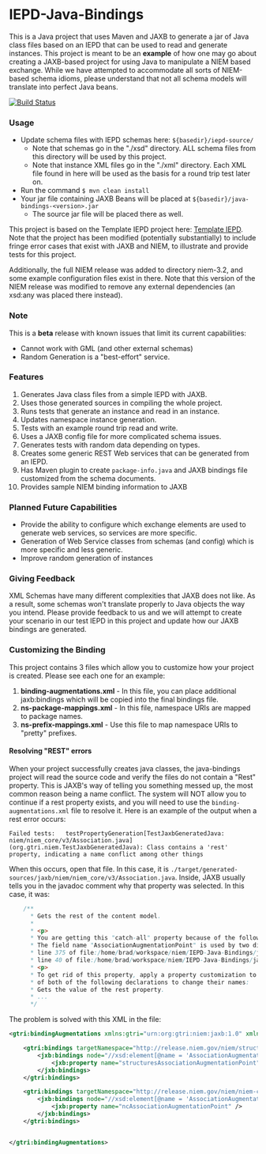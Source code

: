 IEPD-Java-Bindings
==================

This is a Java project that uses Maven and JAXB to generate a jar of Java class files based on an IEPD that can be used to read and generate instances.
This project is meant to be an **example** of how one may go about creating a JAXB-based project for using Java to manipulate
a NIEM based exchange.  While we have attempted to accommodate all sorts of NIEM-based schema idioms, please understand that
not all schema models will translate into perfect Java beans.

[![Build Status](https://travis-ci.org/NIEM/IEPD-Java-Bindings.svg?branch=master)](https://travis-ci.org/NIEM/IEPD-Java-Bindings)

### Usage
* Update schema files with IEPD schemas here: `${basedir}/iepd-source/`
  * Note that schemas go in the "./xsd" directory.  ALL schema files from this directory will be used by this project.
  * Note that instance XML files go in the "./xml" directory.  Each XML file found in here will be used as the basis for a round trip test later on.
* Run the command `$ mvn clean install`
* Your jar file containing JAXB Beans will be placed at `${basedir}/java-bindings-<version>.jar`
  * The source jar file will be placed there as well.


This project is based on the Template IEPD project here: [Template IEPD](https://github.com/niem/Template-IEPD).  Note that
the project has been modified (potentially substantially) to include fringe error cases that exist with JAXB and NIEM, to
illustrate and provide tests for this project.

Additionally, the full NIEM release was added to directory niem-3.2, and some example configuration files exist in there.
Note that this version of the NIEM release was modified to remove any external dependencies (an xsd:any was placed there instead).


### Note
This is a **beta** release with known issues that limit its current capabilities:
* Cannot work with GML (and other external schemas)
* Random Generation is a "best-effort" service.

### Features
1. Generates Java class files from a simple IEPD with JAXB.
2. Uses those generated sources in compiling the whole project.
3. Runs tests that generate an instance and read in an instance.
4. Updates namespace instance generation.
5. Tests with an example round trip read and write.
6. Uses a JAXB config file for more complicated schema issues.
7. Generates tests with random data depending on types.
8. Creates some generic REST Web services that can be generated from an IEPD.
9. Has Maven plugin to create `package-info.java` and JAXB bindings file customized from the schema documents.
10. Provides sample NIEM binding information to JAXB


### Planned Future Capabilities
* Provide the ability to configure which exchange elements are used to generate web services, so services are more specific.
* Generation of Web Service classes from schemas (and config) which is more specific and less generic.
* Improve random generation of instances


### Giving Feedback
XML Schemas have many different complexities that JAXB does not like.  As a result, some schemas won't translate properly
to Java objects the way you intend.  Please provide feedback to us and we will attempt to create your scenario in our
test IEPD in this project and update how our JAXB bindings are generated.


### Customizing the Binding
This project contains 3 files which allow you to customize how your project is created.  Please see each one for an example:

1. **binding-augmentations.xml** - In this file, you can place additional jaxb:bindings which will be copied into the final bindings file.
2. **ns-package-mappings.xml** - In this file, namespace URIs are mapped to package names.
3. **ns-prefix-mappings.xml** - Use this file to map namespace URIs to "pretty" prefixes.

#### Resolving "REST" errors
When your project successfully creates java classes, the java-bindings project will read the source code and verify the
files do not contain a "Rest" property.  This is JAXB's way of telling you something messed up, the most common reason
being a name conflict.  The system will NOT allow you to continue if a rest property exists, and you will need to use the
`binding-augmentations.xml` file to resolve it.  Here is an example of the output when a rest error occurs:

`Failed tests:   testPropertyGeneration[TestJaxbGeneratedJava: niem/niem_core/v3/Association.java](org.gtri.niem.TestJaxbGeneratedJava): Class contains a 'rest' property, indicating a name conflict among other things`

When this occurs, open that file.  In this case, it is `./target/generated-sources/jaxb/niem/niem_core/v3/Association.java`.  Inside,
JAXB usually tells you in the javadoc comment why that property was selected.  In this case, it was:

```java
    /**
      * Gets the rest of the content model.
      *
      * <p>
      * You are getting this "catch-all" property because of the following reason:
      * The field name "AssociationAugmentationPoint" is used by two different parts of a schema. See:
      * line 375 of file:/home/brad/workspace/niem/IEPD-Java-Bindings/java-bindings/src/main/xsd/niem-core/3.0/niem-core.xsd
      * line 40 of file:/home/brad/workspace/niem/IEPD-Java-Bindings/java-bindings/src/main/xsd/structures/3.0/structures.xsd
      * <p>
      * To get rid of this property, apply a property customization to one
      * of both of the following declarations to change their names:
      * Gets the value of the rest property.
      * ...
      */
```

The problem is solved with this XML in the file:

```xml
<gtri:bindingAugmentations xmlns:gtri="urn:org:gtri:niem:jaxb:1.0" xmlns:jxb="http://java.sun.com/xml/ns/jaxb">

    <gtri:bindings targetNamespace="http://release.niem.gov/niem/structures/3.0/">
        <jxb:bindings node="//xsd:element[@name = 'AssociationAugmentationPoint']">
            <jxb:property name="structuresAssociationAugmentationPoint" />
        </jxb:bindings>
    </gtri:bindings>

    <gtri:bindings targetNamespace="http://release.niem.gov/niem/niem-core/3.0/">
        <jxb:bindings node="//xsd:element[@name = 'AssociationAugmentationPoint']">
            <jxb:property name="ncAssociationAugmentationPoint" />
        </jxb:bindings>
    </gtri:bindings>


</gtri:bindingAugmentations>
```
